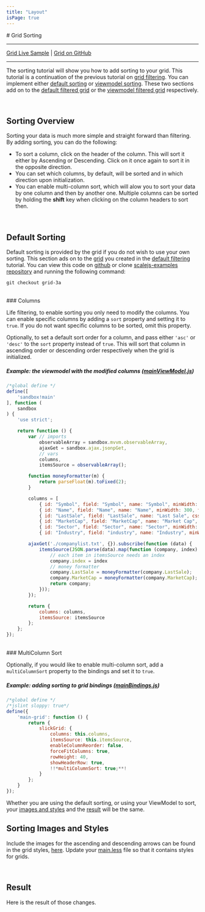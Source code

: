 ```yaml
---
title: "Layout"
isPage: true
---
```


<link href="grid/slick/slick.grid.css" rel="stylesheet" type="text/css" />
<link href="grid/slick/slick-default-theme.css" rel="stylesjeet" type="text/css" />
<script src="grid/Grid-1.0.3.min.js" type="text/javascript"></script>
# Grid Sorting

<hr>

[Grid Live Sample](http://scalejs.com/scalejs-examples/Grid/) |
[Grid on GitHub](https://github.com/lisovin/scalejs-examples/tree/master/Grid)

<hr>

The sorting tutorial will show you how to add sorting to your grid.
This tutorial is a continuation of the previous tutorial on [grid filtering](./grid2.html).
You can implement either [default sorting](./grid3.html#default-sorting) or [viewmodel sorting](./grid3.html#viewmodel-sorting).
These two sections add on to the [default filtered grid](https://github.com/lisovin/scalejs-examples/tree/grid-2a/Grid)
or the [viewmodel filtered grid](https://github.com/lisovin/scalejs-examples/tree/grid-2b/Grid) respectively.

<br>

## Sorting Overview

Sorting your data is much more simple and straight forward than filtering.
By adding sorting, you can do the following:

* To sort a column, click on the header of the column. This will sort it either by Ascending or Descending. 
Click on it once again to sort it in the opposite direction.
* You can set which columns, by default, will be sorted and in which direction upon initialization.
* You can enable multi-column sort, which will alow you to sort your data by one column and then by another one.
Multiple columns can be sorted by holding the __shift__ key when clicking on the column headers to sort then.

<br>

## Default Sorting

Default sorting is provided by the grid if you do not wish to use your own sorting. 
This section ads on to the [grid](https://github.com/lisovin/scalejs-examples/tree/grid-2a/Grid) you created in the [default filtering](./grid2.html#default-filtering) tutorial.
You can view this code on [github](https://github.com/lisovin/scalejs-examples/tree/grid-3a/Grid)
or clone [scalejs-examples repository](https://github.com/lisovin/scalejs-examples) and running the following command:


`git checkout grid-3a`

<br>
### Columns

Life filtering, to enable sorting you only need to modify the columns.
You can enable specific columns by adding a `sort` property and setting it to `true`.
If you do not want specific columns to be sorted, omit this property.

Optionally, to set a default sort order for a column, 
and pass either `'asc'` or `'desc'` to the `sort` property instead of `true`.
This will sort that column in ascending order or descending order respectively when the grid is initialized.


##### Example: the viewmodel with the modified columns ([mainViewModel.js](https://github.com/lisovin/scalejs-examples/blob/grid-3a/Grid/app/main/viewmodels/mainViewModel.js))
```javascript
/*global define */
define([
    'sandbox!main'
], function (
    sandbox
) {
    'use strict';

    return function () {
		var // imports
            observableArray = sandbox.mvvm.observableArray,
            ajaxGet = sandbox.ajax.jsonpGet,
            // vars
            columns,
            itemsSource = observableArray();

        function moneyFormatter(m) {
            return parseFloat(m).toFixed(2);
        }

        columns = [
            { id: "Symbol", field: "Symbol", name: "Symbol", minWidth: 75, filter: { type: 'string' }, !!*sort: 'asc'**! },
            { id: "Name", field: "Name", name: "Name", minWidth: 300, filter: { type: 'string' }, !!*sort: true**! },
            { id: "LastSale", field: "LastSale", name: "Last Sale", cssClass: "money", minWidth: 100, filter: { type: 'number' }, !!*sort: true**! },
            { id: "MarketCap", field: "MarketCap", name: "Market Cap", cssClass: "money", minWidth: 150, filter: { type: 'mumber' }, !!*sort: true**! },
            { id: "Sector", field: "Sector", name: "Sector", minWidth: 150, filter: { type: 'string' }, !!*sort: true**! },
            { id: "Industry", field: "industry", name: "Industry", minWidth: 350, filter: { type: 'string' }, !!*sort: true**! }];

        ajaxGet('./companylist.txt', {}).subscribe(function (data) {
            itemsSource(JSON.parse(data).map(function (company, index) {
                // each item in itemsSource needs an index
                company.index = index
                // money formatter
                company.LastSale = moneyFormatter(company.LastSale);
                company.MarketCap = moneyFormatter(company.MarketCap);
                return company;
            }));
        });

        return {
            columns: columns,
            itemsSource: itemsSource
        };
    };
});
```
<br>
### MultiColumn Sort

Optionally, if you would like to enable multi-column sort, add a `multiColumnSort` property to the bindings and set it to `true`.

##### Example: adding sorting to grid bindings ([mainBindings.js](https://github.com/lisovin/scalejs-examples/blob/grid-3a/Grid/app/main/bindings/mainBindings.js))
```javascript
/*global define */
/*jslint sloppy: true*/
define({
    'main-grid': function () {
        return {
            slickGrid: {
                columns: this.columns,
                itemsSource: this.itemsSource,
                enableColumnReorder: false,
                forceFitColumns: true,
                rowHeight: 40,
                showHeaderRow: true,
                !!*multiColumnSort: true;**!
            }
        };
    }
});
```

Whether you are using the default sorting, or using your ViewModel to sort, your [images and styles](./grid3.html#images-and-styles)
and the [result](./grid3.html#result) will be the same.
<br>

## Sorting Images and Styles

Include the images for the ascending and descending arrows can be found in the grid styles, [here](https://github.com/lisovin/scalejs-examples/tree/grid-3a/Grid/css/slick/images).
Update your [main.less](https://github.com/lisovin/scalejs-examples/blob/grid-3a/Grid/app/main/styles/main.less) file so that it contains styles for grids.

<br>

## Result

Here is the result of those changes.

<div id="grid1" style="width:100%;height:600px"></div>




